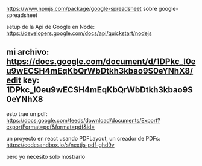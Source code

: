 https://www.npmjs.com/package/google-spreadsheet  sobre google-spreadsheet

setup de la Api de Google en Node: https://developers.google.com/docs/api/quickstart/nodejs

mi archivo: https://docs.google.com/document/d/1DPkc_l0eu9wECSH4mEqKbQrWbDtkh3kbao9S0eYNhX8/edit
key: 1DPkc_l0eu9wECSH4mEqKbQrWbDtkh3kbao9S0eYNhX8
---

esto trae un pdf: https://docs.google.com/feeds/download/documents/Export?exportFormat=pdf&format=pdf&id=<id>

un proyecto en react usando PDFLayout, un creador de PDFs: https://codesandbox.io/s/nextjs-pdf-ghd9v

pero yo necesito solo mostrarlo